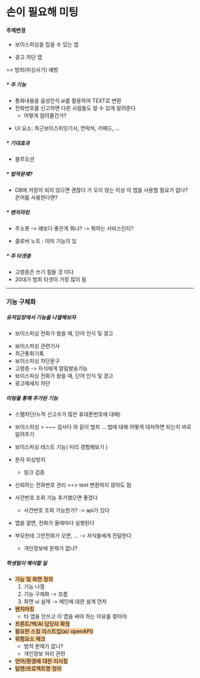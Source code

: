 # 손이 필요해 미팅

#### 주제변경
- 보이스피싱을 잡을 수 있는 앱
* 광고 차단 앱

=> 범죄(피싱사기) 예방
##### * 주 기능
- 통화내용을 음성인식 ai를 활용하여 TEXT로 변환
- 전화번호를 신고하면 다른 사람들도 알 수 있게 알려준다
	- 어떻게 알려줄건가?
* UI 요소: 최근보이스피잇기사, 연락처, 키패드, ...
##### * 기대효과
- 블루오션
##### * 법적문제?
- DB에 저장이 되지 않으면 괜찮다
가 오지 않는 이상 이 앱을 사용할 필요가 없나?
은어를 사용한다면?
##### * 벤치마킹
- 주소봇
	-> 얘보다 좋은게 뭐냐?
	-> 뭐하는 서비스인지?
* 클로버 노트 : 이미 기능이 있
##### * 주 타겟층
  *  고령층은 쓰기 힘들 것 이다
  * 20대가 범죄 타겟이 가장 많이 됨

-------
### 기능 구체화
##### 유저입장에서 기능을 나열해보자
* 보이스피싱 전화가 왔을 때, 단어 인식 및 경고
- 보이스피싱 관련기사
- 최근통화기록
- 보이스피싱 차단문구
- 고령층 -> 자식에게 알림발송기능
- 보이스피싱 전화가 왔을 때, 단어 인식 및 경고
- 광고메세지 차단
##### 미팅을 통해 추가된 기능
* 스팸차단(누적 신고수가 많은 휴대폰번호에 대해)
* 보이스피싱 > ~~~ 검사다 와 같이 범죄 ... 법에 대해 어떻게 대처하면 되는지 바로알려주기
* 보이스피싱 테스트 기능(  미리 경험해보기 )
* 문자 피싱방지 
	* 링크 검증
* 신뢰하는 전화번호 관리  ==> text 변환하지 않아도 됨
* 사건번호 조회 기능 추가했으면 좋겠다
	- 사건번호 조회 가능한가? -> api가 있다

* 앱을 깔면, 전화가 올때마다 실행된다
* 부모한테 그런전화가 오면, ...  -> 자식들에게 전달한다
	* 개인정보에 문제가 없나?
##### 학생팀이 해야할 일
* <mark style="background: #FFB86CA6;">기능 및 화면 정의</mark>
	1) 기능 나열
	2) 기능 구체화 -> 흐름
	3) 화면 ui 설계
		-> 메인에 대한 설계 먼저
*  <mark style="background: #FFB86CA6;">벤치마킹</mark> 
	* 타 앱을 안쓰고 이 앱을 써야 하는 이유를 찾아야 
* <mark style="background: #FFB86CA6;">프론트/백/AI 담당자 확정</mark>
* <mark style="background: #FFB86CA6;">필요한 스킬 리스트업(ai/ openAPI)</mark>
* <mark style="background: #FFB86CA6;">위험요소 체크</mark>
	* 법적 문제가 없나?
	*  개인정보 처리 관련
* <mark style="background: #FFB86CA6;">언어/환경에 대한 리서칭</mark>
* <mark style="background: #FFB86CA6;">팀명/프로젝트명 정의</mark>

